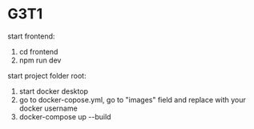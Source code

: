 # G3T1
start frontend:
1. cd frontend
2. npm run dev

start project folder root:
1. start docker desktop
2. go to docker-copose.yml, go to "images" field and replace with your docker username
3. docker-compose up --build
